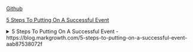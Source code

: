 
[Github](http://github.com)

[5 Steps To Putting On A Successful Event](https://blog.markgrowth.com/5-steps-to-putting-on-a-successful-event-aab87538072f)

<details><summary>5 Steps To Putting On A Successful Event - https://blog.markgrowth.com/5-steps-to-putting-on-a-successful-event-aab87538072f</summary>

* <details><summary>Research</summary>
	
  * Define your goals and objectives
  * Outline what your event will entail, and check it is feasible
  * Determine your audience
  * Create a timeline
  * Develop a budget
  
</details>

</details>
